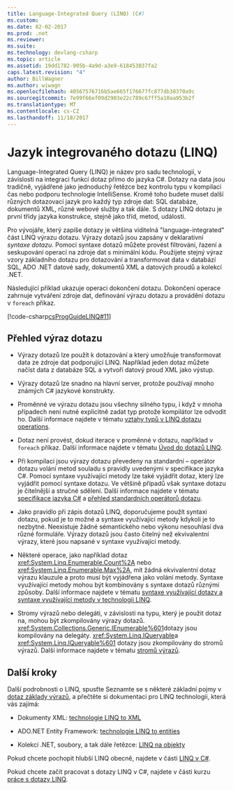 ```yaml
---
title: Language-Integrated Query (LINQ) (C#)
ms.custom: 
ms.date: 02-02-2017
ms.prod: .net
ms.reviewer: 
ms.suite: 
ms.technology: devlang-csharp
ms.topic: article
ms.assetid: 19dd1782-905b-4a9d-a3e9-618453037fa2
caps.latest.revision: "4"
author: BillWagner
ms.author: wiwagn
ms.openlocfilehash: 40567576716b5ae665f176677fc877db38370a9c
ms.sourcegitcommit: 7e99f66ef09d2903e22c789c67ff5a10aa953b2f
ms.translationtype: MT
ms.contentlocale: cs-CZ
ms.lasthandoff: 11/18/2017
---
```

# <a name="language-integrated-query-linq"></a>Jazyk integrovaného dotazu (LINQ)

Language-Integrated Query (LINQ) je název pro sadu technologií, v závislosti na integraci funkcí dotaz přímo do jazyka C#. Dotazy na data jsou tradičně, vyjádřené jako jednoduchý řetězce bez kontrolu typu v kompilaci čas nebo podporu technologie IntelliSense. Kromě toho budete muset další různých dotazovací jazyk pro každý typ zdroje dat: SQL databáze, dokumentů XML, různé webové služby a tak dále. S dotazy LINQ dotazu je první třídy jazyka konstrukce, stejně jako tříd, metod, události.

Pro vývojáře, který zapíše dotazy je většina viditelná "language-integrated" část LINQ výrazu dotazu. Výrazy dotazů jsou zapsány v deklarativní *syntaxe dotazu*. Pomocí syntaxe dotazů můžete provést filtrování, řazení a seskupování operací na zdroje dat s minimální kódu. Použijete stejný výraz vzory základního dotazu pro dotazování a transformovat data v databází SQL, ADO .NET datové sady, dokumentů XML a datových proudů a kolekcí .NET.

Následující příklad ukazuje operaci dokončení dotazu. Dokončení operace zahrnuje vytváření zdroje dat, definování výrazu dotazu a provádění dotazu v `foreach` příkaz.

[!code-csharp[csProgGuideLINQ#11](../../../../../samples/snippets/csharp/concepts/linq/index_1.cs)]

## <a name="query-expression-overview"></a>Přehled výraz dotazu

-   Výrazy dotazů lze použít k dotazování a který umožňuje transformovat data ze zdroje dat podporující LINQ. Například jeden dotaz můžete načíst data z databáze SQL a vytvoří datový proud XML jako výstup.  
  
-   Výrazy dotazů lze snadno na hlavní server, protože používají mnoho známých C# jazykové konstrukty.  
  
-   Proměnné ve výrazu dotazu jsou všechny silného typu, i když v mnoha případech není nutné explicitně zadat typ protože kompilátor lze odvodit ho. Další informace najdete v tématu [vztahy typů v LINQ dotazu operations](type-relationships-in-linq-query-operations.md).  
  
-   Dotaz není provést, dokud iterace v proměnné v dotazu, například v `foreach` příkaz. Další informace najdete v tématu [Úvod do dotazů LINQ](introduction-to-linq-queries.md).  
  
-   Při kompilaci jsou výrazy dotazu převedeny na standardní – operátor dotazu volání metod souladu s pravidly uvedenými v specifikace jazyka C#. Pomocí syntaxe využívající metody lze také vyjádřit dotaz, který lze vyjádřit pomocí syntaxe dotazu. Ve většině případů však syntaxe dotazu je čitelnější a stručné sdělení. Další informace najdete v tématu [specifikace jazyka C#](../../../language-reference/language-specification/index.md) a [přehled standardních operátorů dotazu](standard-query-operators-overview.md).  
  
-   Jako pravidlo při zápis dotazů LINQ, doporučujeme použít syntaxi dotazu, pokud je to možné a syntaxe využívající metody kdykoli je to nezbytné. Neexistuje žádné sémantického nebo výkonu nesouhlasí dva různé formuláře. Výrazy dotazů jsou často čitelný než ekvivalentní výrazy, které jsou napsané v syntaxe využívající metody.  
  
-   Některé operace, jako například dotaz <xref:System.Linq.Enumerable.Count%2A> nebo <xref:System.Linq.Enumerable.Max%2A>, mít žádná ekvivalentní dotaz výrazu klauzule a proto musí být vyjádřena jako volání metody. Syntaxe využívající metody mohou být kombinovány s syntaxe dotazů různými způsoby. Další informace najdete v tématu [syntaxe využívající dotazy a syntaxe využívající metody v technologii LINQ](query-syntax-and-method-syntax-in-linq.md).  
  
-   Stromy výrazů nebo delegáti, v závislosti na typu, který je použit dotaz na, mohou být zkompilovány výrazy dotazů. <xref:System.Collections.Generic.IEnumerable%601>dotazy jsou kompilovány na delegáty. <xref:System.Linq.IQueryable>a <xref:System.Linq.IQueryable%601> dotazy jsou zkompilovány do stromů výrazů. Další informace najdete v tématu [stromů výrazů](../../../expression-trees.md).  

## <a name="next-steps"></a>Další kroky

Další podrobnosti o LINQ, spusťte Seznamte se s některé základní pojmy v [dotaz základy výrazů](../../../linq/query-expression-basics.md), a přečtěte si dokumentaci pro LINQ technologii, která vás zajímá:   
-   Dokumenty XML: [technologie LINQ to XML](linq-to-xml.md)  
  
-   ADO.NET Entity Framework: [technologie LINQ to entities](../../../../framework/data/adonet/ef/language-reference/linq-to-entities.md)  
  
-   Kolekcí .NET, soubory, a tak dále řetězce: [LINQ na objekty](linq-to-objects.md)

Pokud chcete pochopit hlubší LINQ obecně, najdete v části [LINQ v C#](../../../linq/linq-in-csharp.md).

Pokud chcete začít pracovat s dotazy LINQ v C#, najdete v části kurzu [práce s dotazy LINQ](../../../tutorials/working-with-linq.md).



